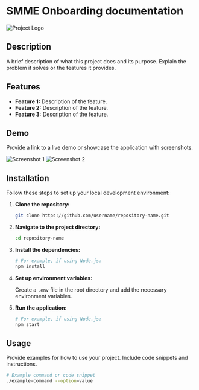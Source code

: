 # SMME Onboarding documentation

![Project Logo](path/to/logo.png)

## Description

A brief description of what this project does and its purpose. Explain the problem it solves or the features it provides.

## Features

- **Feature 1:** Description of the feature.
- **Feature 2:** Description of the feature.
- **Feature 3:** Description of the feature.

## Demo

Provide a link to a live demo or showcase the application with screenshots.

![Screenshot 1](path/to/screenshot1.png)
![Screenshot 2](path/to/screenshot2.png)

## Installation

Follow these steps to set up your local development environment:

1. **Clone the repository:**

    ```bash
    git clone https://github.com/username/repository-name.git
    ```

2. **Navigate to the project directory:**

    ```bash
    cd repository-name
    ```

3. **Install the dependencies:**

    ```bash
    # For example, if using Node.js:
    npm install
    ```

4. **Set up environment variables:**

    Create a `.env` file in the root directory and add the necessary environment variables.

5. **Run the application:**

    ```bash
    # For example, if using Node.js:
    npm start
    ```

## Usage

Provide examples for how to use your project. Include code snippets and instructions.

```bash
# Example command or code snippet
./example-command --option=value
